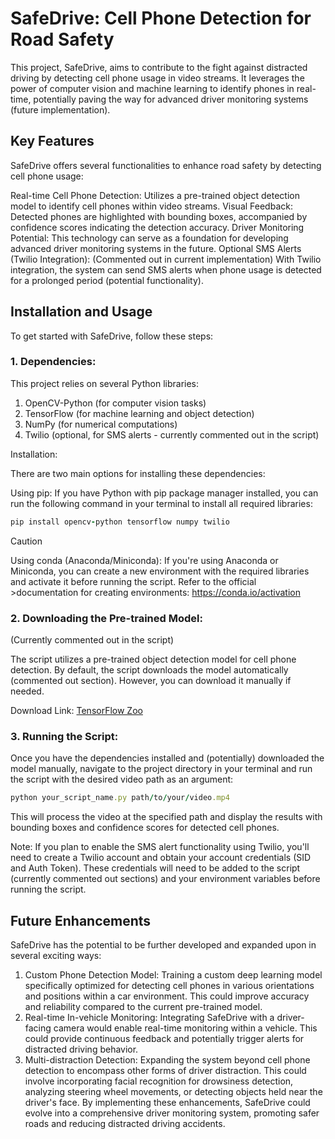 # SafeDrive: Cell Phone Detection for Road Safety

This project, SafeDrive, aims to contribute to the fight against distracted driving by detecting cell phone usage in video streams. It leverages the power of computer vision and machine learning to identify phones in real-time, potentially paving the way for advanced driver monitoring systems (future implementation).

## Key Features
SafeDrive offers several functionalities to enhance road safety by detecting cell phone usage:

Real-time Cell Phone Detection: Utilizes a pre-trained object detection model to identify cell phones within video streams.
Visual Feedback: Detected phones are highlighted with bounding boxes, accompanied by confidence scores indicating the detection accuracy.
Driver Monitoring Potential: This technology can serve as a foundation for developing advanced driver monitoring systems in the future.
Optional SMS Alerts (Twilio Integration): (Commented out in current implementation) With Twilio integration, the system can send SMS alerts when phone usage is detected for a prolonged period (potential functionality).

## Installation and Usage
To get started with SafeDrive, follow these steps:

### 1. Dependencies:

This project relies on several Python libraries:

1. OpenCV-Python (for computer vision tasks)
2. TensorFlow (for machine learning and object detection)
3. NumPy (for numerical computations)
4. Twilio (optional, for SMS alerts - currently commented out in the script)

Installation:

There are two main options for installing these dependencies:

Using pip: If you have Python with pip package manager installed, you can run the following command in your terminal to install all required libraries:
```ruby
pip install opencv-python tensorflow numpy twilio
```
> [!CAUTION]
>Using conda (Anaconda/Miniconda): If you're using Anaconda or Miniconda, you can create a new environment with the required libraries and activate it before running the script. Refer to the official >documentation for creating environments: https://conda.io/activation

### 2. Downloading the Pre-trained Model:

(Currently commented out in the script)

The script utilizes a pre-trained object detection model for cell phone detection. By default, the script downloads the model automatically (commented out section). However, you can download it manually if needed.

Download Link: [TensorFlow Zoo](https://github.com/tensorflow/models/blob/master/research/object_detection/g3doc/tf2_detection_zoo.md)

### 3. Running the Script:

Once you have the dependencies installed and (potentially) downloaded the model manually, navigate to the project directory in your terminal and run the script with the desired video path as an argument:
```ruby
python your_script_name.py path/to/your/video.mp4
```
This will process the video at the specified path and display the results with bounding boxes and confidence scores for detected cell phones.

Note: If you plan to enable the SMS alert functionality using Twilio, you'll need to create a Twilio account and obtain your account credentials (SID and Auth Token). These credentials will need to be added to the script (currently commented out sections) and your environment variables before running the script.

## Future Enhancements
SafeDrive has the potential to be further developed and expanded upon in several exciting ways:

1. Custom Phone Detection Model: Training a custom deep learning model specifically optimized for detecting cell phones in various orientations and positions within a car environment. This could improve accuracy and reliability compared to the current pre-trained model.
2. Real-time In-vehicle Monitoring: Integrating SafeDrive with a driver-facing camera would enable real-time monitoring within a vehicle. This could provide continuous feedback and potentially trigger alerts for distracted driving behavior.
3. Multi-distraction Detection: Expanding the system beyond cell phone detection to encompass other forms of driver distraction. This could involve incorporating facial recognition for drowsiness detection, analyzing steering wheel movements, or detecting objects held near the driver's face.
By implementing these enhancements, SafeDrive could evolve into a comprehensive driver monitoring system, promoting safer roads and reducing distracted driving accidents.

